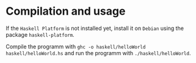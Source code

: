 # Compilation and usage

If the `Haskell Platform` is not installed yet, install it on `Debian` using
the package `haskell-platform`.

Compile the programm with `ghc -o haskell/helloWorld haskell/helloWorld.hs` and
run the programm with `./haskell/helloWorld`.
